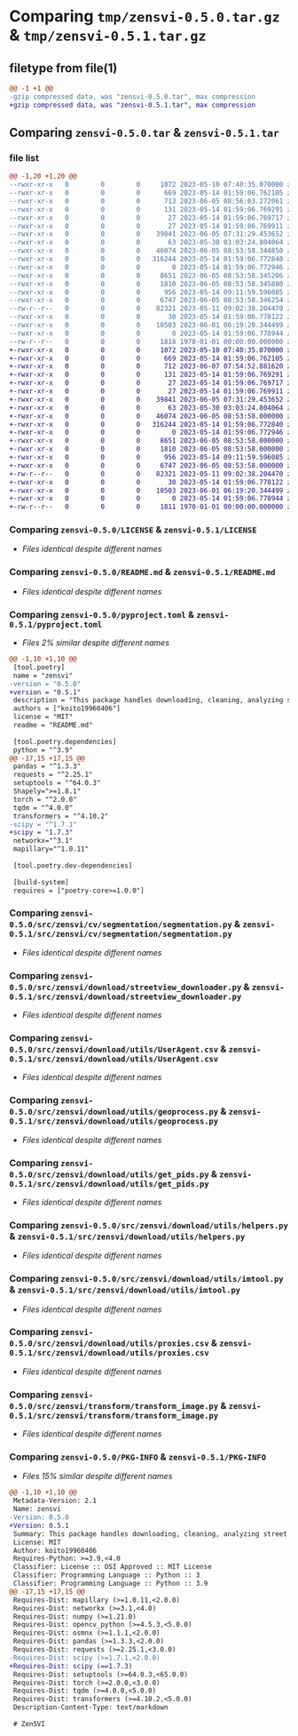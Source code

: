 # Comparing `tmp/zensvi-0.5.0.tar.gz` & `tmp/zensvi-0.5.1.tar.gz`

## filetype from file(1)

```diff
@@ -1 +1 @@
-gzip compressed data, was "zensvi-0.5.0.tar", max compression
+gzip compressed data, was "zensvi-0.5.1.tar", max compression
```

## Comparing `zensvi-0.5.0.tar` & `zensvi-0.5.1.tar`

### file list

```diff
@@ -1,20 +1,20 @@
--rwxr-xr-x   0        0        0     1072 2023-05-10 07:40:35.070000 zensvi-0.5.0/LICENSE
--rwxr-xr-x   0        0        0      669 2023-05-14 01:59:06.762105 zensvi-0.5.0/README.md
--rwxr-xr-x   0        0        0      713 2023-06-05 08:56:03.272061 zensvi-0.5.0/pyproject.toml
--rwxr-xr-x   0        0        0      131 2023-05-14 01:59:06.769291 zensvi-0.5.0/src/zensvi/__init__.py
--rwxr-xr-x   0        0        0       27 2023-05-14 01:59:06.769717 zensvi-0.5.0/src/zensvi/cv/__init__.py
--rwxr-xr-x   0        0        0       27 2023-05-14 01:59:06.769911 zensvi-0.5.0/src/zensvi/cv/segmentation/__init__.py
--rwxr-xr-x   0        0        0    39841 2023-06-05 07:31:29.453652 zensvi-0.5.0/src/zensvi/cv/segmentation/segmentation.py
--rwxr-xr-x   0        0        0       63 2023-05-30 03:03:24.804064 zensvi-0.5.0/src/zensvi/download/__init__.py
--rwxr-xr-x   0        0        0    46074 2023-06-05 08:53:58.344850 zensvi-0.5.0/src/zensvi/download/streetview_downloader.py
--rwxr-xr-x   0        0        0   316244 2023-05-14 01:59:06.772840 zensvi-0.5.0/src/zensvi/download/utils/UserAgent.csv
--rwxr-xr-x   0        0        0        0 2023-05-14 01:59:06.772946 zensvi-0.5.0/src/zensvi/download/utils/__init__.py
--rwxr-xr-x   0        0        0     8651 2023-06-05 08:53:58.345206 zensvi-0.5.0/src/zensvi/download/utils/geoprocess.py
--rwxr-xr-x   0        0        0     1810 2023-06-05 08:53:58.345880 zensvi-0.5.0/src/zensvi/download/utils/get_pids.py
--rwxr-xr-x   0        0        0      956 2023-05-14 09:11:59.596085 zensvi-0.5.0/src/zensvi/download/utils/helpers.py
--rwxr-xr-x   0        0        0     6747 2023-06-05 08:53:58.346254 zensvi-0.5.0/src/zensvi/download/utils/imtool.py
--rw-r--r--   0        0        0    82321 2023-05-11 09:02:38.204470 zensvi-0.5.0/src/zensvi/download/utils/proxies.csv
--rwxr-xr-x   0        0        0       30 2023-05-14 01:59:06.778122 zensvi-0.5.0/src/zensvi/transform/__init__.py
--rwxr-xr-x   0        0        0    10503 2023-06-01 06:19:20.344499 zensvi-0.5.0/src/zensvi/transform/transform_image.py
--rwxr-xr-x   0        0        0        0 2023-05-14 01:59:06.778944 zensvi-0.5.0/src/zensvi/zensvi.py
--rw-r--r--   0        0        0     1818 1970-01-01 00:00:00.000000 zensvi-0.5.0/PKG-INFO
+-rwxr-xr-x   0        0        0     1072 2023-05-10 07:40:35.070000 zensvi-0.5.1/LICENSE
+-rwxr-xr-x   0        0        0      669 2023-05-14 01:59:06.762105 zensvi-0.5.1/README.md
+-rwxr-xr-x   0        0        0      712 2023-06-07 07:54:52.881620 zensvi-0.5.1/pyproject.toml
+-rwxr-xr-x   0        0        0      131 2023-05-14 01:59:06.769291 zensvi-0.5.1/src/zensvi/__init__.py
+-rwxr-xr-x   0        0        0       27 2023-05-14 01:59:06.769717 zensvi-0.5.1/src/zensvi/cv/__init__.py
+-rwxr-xr-x   0        0        0       27 2023-05-14 01:59:06.769911 zensvi-0.5.1/src/zensvi/cv/segmentation/__init__.py
+-rwxr-xr-x   0        0        0    39841 2023-06-05 07:31:29.453652 zensvi-0.5.1/src/zensvi/cv/segmentation/segmentation.py
+-rwxr-xr-x   0        0        0       63 2023-05-30 03:03:24.804064 zensvi-0.5.1/src/zensvi/download/__init__.py
+-rwxr-xr-x   0        0        0    46074 2023-06-05 08:53:58.000000 zensvi-0.5.1/src/zensvi/download/streetview_downloader.py
+-rwxr-xr-x   0        0        0   316244 2023-05-14 01:59:06.772840 zensvi-0.5.1/src/zensvi/download/utils/UserAgent.csv
+-rwxr-xr-x   0        0        0        0 2023-05-14 01:59:06.772946 zensvi-0.5.1/src/zensvi/download/utils/__init__.py
+-rwxr-xr-x   0        0        0     8651 2023-06-05 08:53:58.000000 zensvi-0.5.1/src/zensvi/download/utils/geoprocess.py
+-rwxr-xr-x   0        0        0     1810 2023-06-05 08:53:58.000000 zensvi-0.5.1/src/zensvi/download/utils/get_pids.py
+-rwxr-xr-x   0        0        0      956 2023-05-14 09:11:59.596085 zensvi-0.5.1/src/zensvi/download/utils/helpers.py
+-rwxr-xr-x   0        0        0     6747 2023-06-05 08:53:58.000000 zensvi-0.5.1/src/zensvi/download/utils/imtool.py
+-rw-r--r--   0        0        0    82321 2023-05-11 09:02:38.204470 zensvi-0.5.1/src/zensvi/download/utils/proxies.csv
+-rwxr-xr-x   0        0        0       30 2023-05-14 01:59:06.778122 zensvi-0.5.1/src/zensvi/transform/__init__.py
+-rwxr-xr-x   0        0        0    10503 2023-06-01 06:19:20.344499 zensvi-0.5.1/src/zensvi/transform/transform_image.py
+-rwxr-xr-x   0        0        0        0 2023-05-14 01:59:06.778944 zensvi-0.5.1/src/zensvi/zensvi.py
+-rw-r--r--   0        0        0     1811 1970-01-01 00:00:00.000000 zensvi-0.5.1/PKG-INFO
```

### Comparing `zensvi-0.5.0/LICENSE` & `zensvi-0.5.1/LICENSE`

 * *Files identical despite different names*

### Comparing `zensvi-0.5.0/README.md` & `zensvi-0.5.1/README.md`

 * *Files identical despite different names*

### Comparing `zensvi-0.5.0/pyproject.toml` & `zensvi-0.5.1/pyproject.toml`

 * *Files 2% similar despite different names*

```diff
@@ -1,10 +1,10 @@
 [tool.poetry]
 name = "zensvi"
-version = "0.5.0"
+version = "0.5.1"
 description = "This package handles downloading, cleaning, analyzing street view imagery in one-stop and zen manner."
 authors = ["koito19960406"]
 license = "MIT"
 readme = "README.md"
 
 [tool.poetry.dependencies]
 python = "^3.9"
@@ -17,15 +17,15 @@
 pandas = "^1.3.3"
 requests = "^2.25.1"
 setuptools = "^64.0.3"
 Shapely=">=1.8.1"
 torch = "^2.0.0"
 tqdm = "^4.0.0"
 transformers = "^4.10.2"
-scipy = "^1.7.1"
+scipy = "1.7.3"
 networkx="^3.1"
 mapillary="^1.0.11"
 
 [tool.poetry.dev-dependencies]
 
 [build-system]
 requires = ["poetry-core>=1.0.0"]
```

### Comparing `zensvi-0.5.0/src/zensvi/cv/segmentation/segmentation.py` & `zensvi-0.5.1/src/zensvi/cv/segmentation/segmentation.py`

 * *Files identical despite different names*

### Comparing `zensvi-0.5.0/src/zensvi/download/streetview_downloader.py` & `zensvi-0.5.1/src/zensvi/download/streetview_downloader.py`

 * *Files identical despite different names*

### Comparing `zensvi-0.5.0/src/zensvi/download/utils/UserAgent.csv` & `zensvi-0.5.1/src/zensvi/download/utils/UserAgent.csv`

 * *Files identical despite different names*

### Comparing `zensvi-0.5.0/src/zensvi/download/utils/geoprocess.py` & `zensvi-0.5.1/src/zensvi/download/utils/geoprocess.py`

 * *Files identical despite different names*

### Comparing `zensvi-0.5.0/src/zensvi/download/utils/get_pids.py` & `zensvi-0.5.1/src/zensvi/download/utils/get_pids.py`

 * *Files identical despite different names*

### Comparing `zensvi-0.5.0/src/zensvi/download/utils/helpers.py` & `zensvi-0.5.1/src/zensvi/download/utils/helpers.py`

 * *Files identical despite different names*

### Comparing `zensvi-0.5.0/src/zensvi/download/utils/imtool.py` & `zensvi-0.5.1/src/zensvi/download/utils/imtool.py`

 * *Files identical despite different names*

### Comparing `zensvi-0.5.0/src/zensvi/download/utils/proxies.csv` & `zensvi-0.5.1/src/zensvi/download/utils/proxies.csv`

 * *Files identical despite different names*

### Comparing `zensvi-0.5.0/src/zensvi/transform/transform_image.py` & `zensvi-0.5.1/src/zensvi/transform/transform_image.py`

 * *Files identical despite different names*

### Comparing `zensvi-0.5.0/PKG-INFO` & `zensvi-0.5.1/PKG-INFO`

 * *Files 15% similar despite different names*

```diff
@@ -1,10 +1,10 @@
 Metadata-Version: 2.1
 Name: zensvi
-Version: 0.5.0
+Version: 0.5.1
 Summary: This package handles downloading, cleaning, analyzing street view imagery in one-stop and zen manner.
 License: MIT
 Author: koito19960406
 Requires-Python: >=3.9,<4.0
 Classifier: License :: OSI Approved :: MIT License
 Classifier: Programming Language :: Python :: 3
 Classifier: Programming Language :: Python :: 3.9
@@ -17,15 +17,15 @@
 Requires-Dist: mapillary (>=1.0.11,<2.0.0)
 Requires-Dist: networkx (>=3.1,<4.0)
 Requires-Dist: numpy (>=1.21.0)
 Requires-Dist: opencv_python (>=4.5.3,<5.0.0)
 Requires-Dist: osmnx (>=1.1.1,<2.0.0)
 Requires-Dist: pandas (>=1.3.3,<2.0.0)
 Requires-Dist: requests (>=2.25.1,<3.0.0)
-Requires-Dist: scipy (>=1.7.1,<2.0.0)
+Requires-Dist: scipy (==1.7.3)
 Requires-Dist: setuptools (>=64.0.3,<65.0.0)
 Requires-Dist: torch (>=2.0.0,<3.0.0)
 Requires-Dist: tqdm (>=4.0.0,<5.0.0)
 Requires-Dist: transformers (>=4.10.2,<5.0.0)
 Description-Content-Type: text/markdown
 
 # ZenSVI
```

